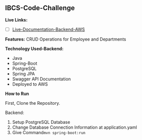 ## IBCS-Code-Challenge

**Live Links:**

- [ ] [Live-Documentation-Backend-AWS](http://ec2-54-198-157-200.compute-1.amazonaws.com:8000/swagger-ui.html)



**Features:**
CRUD Operations for Employee and Departments

**Technology Used-Backend:**
- Java
- Spring-Boot
- PostgreSQL
- Spring JPA
- Swagger API Documentation
- Deployed to AWS

**How to Run**

First, Clone the Repository.

Backend:
1. Setup PostgreSQL Database
2. Change Database Connection Information at application.yaml
3. Give Command`mvn spring-boot:run`
